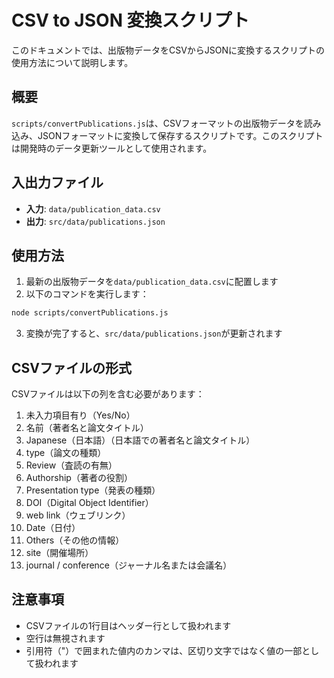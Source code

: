# CSV to JSON 変換スクリプト

このドキュメントでは、出版物データをCSVからJSONに変換するスクリプトの使用方法について説明します。

## 概要

`scripts/convertPublications.js`は、CSVフォーマットの出版物データを読み込み、JSONフォーマットに変換して保存するスクリプトです。このスクリプトは開発時のデータ更新ツールとして使用されます。

## 入出力ファイル

- **入力**: `data/publication_data.csv`
- **出力**: `src/data/publications.json`

## 使用方法

1. 最新の出版物データを`data/publication_data.csv`に配置します
2. 以下のコマンドを実行します：

```bash
node scripts/convertPublications.js
```

3. 変換が完了すると、`src/data/publications.json`が更新されます

## CSVファイルの形式

CSVファイルは以下の列を含む必要があります：

1. 未入力項目有り（Yes/No）
2. 名前（著者名と論文タイトル）
3. Japanese（日本語）（日本語での著者名と論文タイトル）
4. type（論文の種類）
5. Review（査読の有無）
6. Authorship（著者の役割）
7. Presentation type（発表の種類）
8. DOI（Digital Object Identifier）
9. web link（ウェブリンク）
10. Date（日付）
11. Others（その他の情報）
12. site（開催場所）
13. journal / conference（ジャーナル名または会議名）

## 注意事項

- CSVファイルの1行目はヘッダー行として扱われます
- 空行は無視されます
- 引用符（"）で囲まれた値内のカンマは、区切り文字ではなく値の一部として扱われます